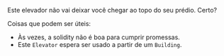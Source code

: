 Este elevador não vai deixar você chegar ao topo do seu prédio. Certo?

Coisas que podem ser úteis:
* Às vezes, a solidity não é boa para cumprir promessas.
* Este `Elevator` espera ser usado a partir de um `Building`.